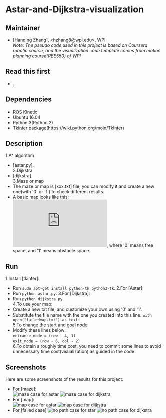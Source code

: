 # Astar-and-Dijkstra-visualization     
## Maintainer
- [Hanqing Zhang], <<hzhang8@wpi.edu>>, WPI   
*Note: The pseudo code used in this project is based on Coursera robotic course, and the visualization code template comes from motion planning course(RBE550) of WPI*    
## Read this first
- .

## Dependencies

- ROS Kinetic
- Ubuntu 16.04
- Python 3(Python 2)
- Tkinter package(https://wiki.python.org/moin/TkInter)

## Description   
1.A* algorithm     
- [astar.py].   
2.Dijkstra   
- [dijkstra].   
3.Maze or map
- The maze or map is [xxx.txt] file, you can modify it and create a new one(with '0' or '1') to check different results.
- A basic map looks like this:
![map](https://github.com/Zhanghq8/Astar-and-Dijkstra-visualization/blob/master/normalmap.txt), where '0' means free space, and '1' means obstacle space.

## Run
1.Install [tkinter]:
- Run `sudo apt-get install python-tk python3-tk`.
2.For [Astar]:
- Run `python astar.py`.
3.For [Dijkstra]:
- Run `python dijkstra.py`.   
4.To use your map:
- Create a new txt file, and customize your own using '0' and '1'.
- Substitute the file name with the one you created into this line.
`with open("failedmap.txt") as text:`   
5.To change the start and goal node:
- Modify these lines below:   
`entrance_node = (row - 4, 1)`   
`exit_node = (row - 6, col - 2)`   
6.To obtain a roughly time cost, you need to commit some lines to avoid unnecessary time cost(visualization) as guided in the code.

## Screenshots

Here are some screenshots of the results for this project:    
- For [maze]:   
![maze case for astar](https://github.com/Zhanghq8/Astar-and-Dijkstra-visualization/blob/master/maze%20case%20for%20astar.png)
![maze case for dijkstra](https://github.com/Zhanghq8/Astar-and-Dijkstra-visualization/blob/master/maze%20case%20for%20dijkstra.png)   
- For [map]:   
![map case for astar](https://github.com/Zhanghq8/Astar-and-Dijkstra-visualization/blob/master/normal%20case%20for%20astar.png)
![map case for dijkstra](https://github.com/Zhanghq8/Astar-and-Dijkstra-visualization/blob/master/normalmap%20case%20for%20dijkstra.png)
- For [failed case]
![no path case for star](https://github.com/Zhanghq8/Astar-and-Dijkstra-visualization/blob/master/failedmap%20for%20astar.png)
![no path case for dijkstra](https://github.com/Zhanghq8/Astar-and-Dijkstra-visualization/blob/master/failed%20case%20for%20dijkstra.png)


